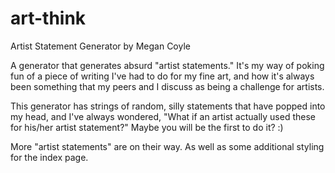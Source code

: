 # art-think
Artist Statement Generator by Megan Coyle

<p>A generator that generates absurd "artist statements." It's my way of poking fun of a piece of writing I've had to do for my fine art, and how it's always been something that my peers and I discuss as being a challenge for artists.</p>

<p>This generator has strings of random, silly statements that have popped into my head, and I've always wondered, "What if an artist actually used these for his/her artist statement?" Maybe you will be the first to do it? :)</p>

<p>More "artist statements" are on their way. As well as some additional styling for the index page.</p>
